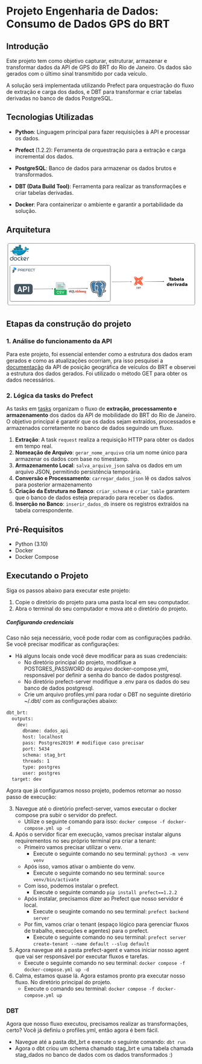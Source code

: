 #  Projeto Engenharia de Dados: Consumo de Dados GPS do BRT

## Introdução

Este projeto tem como objetivo capturar, estruturar, armazenar e transformar dados da API de GPS do BRT do Rio de Janeiro. Os dados são gerados com o último sinal transmitido por cada veículo.

A solução será implementada utilizando Prefect para orquestração do fluxo de extração e carga dos dados, e DBT para transformar e criar tabelas derivadas no banco de dados PostgreSQL.


## Tecnologias Utilizadas
-   **Python**: Linguagem principal para fazer requisições à API e processar os dados.
    
-   **Prefect** (1.2.2): Ferramenta de orquestração para a extração e carga incremental dos dados.
    
-   **PostgreSQL**: Banco de dados para armazenar os dados brutos e transformados.
    
-   **DBT (Data Build Tool)**: Ferramenta para realizar as transformações e criar tabelas derivadas.
    
-   **Docker**: Para containerizar o ambiente e garantir a portabilidade da solução.


## Arquitetura

![Diagrama de Arquitetura](img/arquitetura.jpg)

## Etapas da construção do projeto


### 1. Análise do funcionamento da API
Para este projeto, foi essencial entender como a estrutura dos dados eram gerados e como as atualizações ocorriam, pra isso pesquisei a [documentação](https://www.data.rio/documents/3ce6c6dc62b14a779dc7a6d2e22ed921/about) da API de posição geográfica de veículos do BRT e observei a estrutura dos dados gerados. Foi utilizado o método GET para obter os dados necessários.

### 2. Lógica da tasks do Prefect

As tasks em [tasks](src/tasks.py) organizam o fluxo de **extração, processamento e armazenamento** dos dados da API de mobilidade do BRT do Rio de Janeiro. O objetivo principal é garantir que os dados sejam extraídos, processados e armazenados corretamente no banco de dados seguindo um fluxo.

1.  **Extração**: A task `request` realiza a requisição HTTP para obter os dados em tempo real.
2.  **Nomeação de Arquivo**: `gerar_nome_arquivo` cria um nome único para armazenar os dados com base no timestamp.
3.  **Armazenamento Local**: `salva_arquivo_json` salva os dados em um arquivo JSON, permitindo persistência temporária.
4.  **Conversão e Processamento**: `carregar_dados_json` lê os dados salvos para posterior armazenamento
5.  **Criação da Estrutura no Banco**: `criar_schema` e `criar_table` garantem que o banco de dados esteja preparado para receber os dados.
6.  **Inserção no Banco**: `inserir_dados_db` insere os registros extraídos na tabela correspondente.



## Pré-Requisitos

-   Python (3.10)
-   Docker
-   Docker Compose

## Executando o Projeto

Siga os passos abaixo para executar este projeto:

1. Copie o diretório do projeto para uma pasta local em seu computador.
2. Abra o terminal do seu computador e mova até o diretório do projeto.

##### Configurando credenciais
Caso não seja necessário, você pode rodar com as configurações padrão. Se você precisar modificar as configurações:
- Há alguns locais onde você deve modificar para as suas credenciais:
	-	No diretório principal do projeto, modifique a POSTGRES_PASSWORD do arquivo docker-compose.yml, responsável por definir a senha do banco de dados postgresql.
	-	No diretório prefect-server modifique a .env para os dados do seu banco de dados postgresql.
	-	Crie um arquivo profiles.yml para rodar o DBT no seguinte diretório ~/.dbt/ com as configurações abaixo:
```
dbt_brt:
  outputs:
    dev:
      dbname: dados_api
      host: localhost
      pass: Postgres2019! # modifique caso precisar
      port: 5434
      schema: stag_brt
      threads: 1
      type: postgres
      user: postgres
  target: dev
```

Agora que já configuramos nosso projeto, podemos retornar ao nosso passo de execução:


3. Navegue até o diretório prefect-server, vamos executar o docker compose pra subir o servidor do prefect. 
	- Utilize o seguinte comando para isso:  `docker compose -f docker-compose.yml up -d`
5. Após o servidor ficar em execução, vamos precisar instalar alguns requirementos no seu próprio terminal pra criar a tenant:
	- Primeiro vamos precisar utilizar o venv. 
		- Execute o seguinte comando no seu terminal: `python3 -m venv venv`
	- Após isso, vamos ativar o ambiente do venv. 
		- Execute o seguinte comando no seu terminal: `source venv/bin/activate`
	- Com isso, podemos instalar o prefect. 
		- Execute o seguinte comando `pip install prefect==1.2.2`
	- Após instalar, precisamos dizer ao Prefect que nosso servidor é local. 
		- Execute o seuginte comando no seu terminal: `prefect backend server`
	- Por fim, vamos criar o tenant (espaço lógico para gerenciar fluxos de trabalho, execuções e agentes) para o prefect. 
		- Execute o seguinte comando no seu terminal: `prefect server create-tenant --name default --slug default`
6. Agora navegue até a pasta prefect-agent e vamos iniciar nosso agent que vai ser responsável por executar fluxos e tarefas. 
	- Execute o seguinte comando no seu terminal: `docker compose -f docker-compose.yml up -d`
7. Calma, estamos quase lá. Agora estamos pronto pra executar nosso fluxo. No diretório principal do projeto. 
	-	Execute o comando seu terminal: `docker compose -f docker-compose.yml up`

### DBT
Agora que nosso fluxo executou, precisamos realizar as transformações, certo? Você já definiu o profiles.yml, então agora é bem fácil.

-	Navegue até a pasta dbt_brt e execute o seguinte comando: `dbt run`
- 	Agora o dbt criou um schema chamado stag_brt e uma tabela chamada stag_dados no banco de dados com os dados transformados :)
